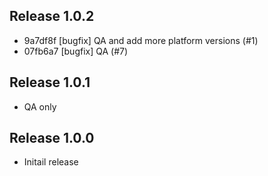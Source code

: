 ## Release 1.0.2

* 9a7df8f [bugfix] QA and add more platform versions (#1)
* 07fb6a7 [bugfix] QA (#7)

## Release 1.0.1

* QA only

## Release 1.0.0

* Initail release
